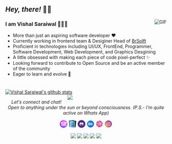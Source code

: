 ## *Hey, there!* 👋🏼

<img align="right" alt="GIF" src="https://media.giphy.com/media/LMcB8XospGZO8UQq87/giphy.gif" />

### **I am Vishal Saraiwal** 👩🏽‍💻 

- More than just an aspiring software developer ♥︎
- Currently working in frontend team & Desiginer Head of [BrSolft](http://brsoftsol.com/)
- Proficient in technologies including UI/UX, FrontEnd, Programmer, Software Development, Web Development, and Graphics Desgining
- A little obsessed with making each piece of code pixel-perfect ✨
- Looking forward to contribute to Open Source and be an active member of the community 
- Eager to learn and evolve 🌱

#

[![Vishal Saraiwal's github stats](https://github-readme-stats.vercel.app/api?username=kritriv&count_private=true&hide=prs,issues&show_icons=true&title_color=fff&icon_color=79ff97&text_color=9f9f9f&bg_color=151515)](https://github.com/AradhanaChhabra/github-readme-stats)
<a href="https://github.com/victorabarros?tab=repositories">
  <img align="right" width="310px" src="https://github-readme-stats.anuraghazra1.vercel.app/api/top-langs/?username=kritriv&count_private=true&layout=compact&hide=makefile,shell&hide_title=true&hide_border=true" />
</a>



<p align="center">
  <i>Let's connect and chat! Open to anything under the sun or beyond consciousness. (P.S.- I'm quite active on Whats App)</i>

  <p align="center">  
    <a href="https://kritriv.github.io/Profile-Vishal.Saraiwal/" alt="Portfolio"><img src="Logos/portfolio.png" ></a>
    <a href="https://kritriv.github.io/Resume-Vishal.Saraiwal/" alt="Resume"><img src="Logos/curriculum-vitae.png"></a>
    <a href="https://github.com/kritriv" alt="Github"><img src="Logos/github.png" ></a>
    <a href="https://www.behance.net/vishalsaraiwal" alt="Behance"><img src="Logos/behance.png"></a>
    <a href="https://dribbble.com/vishhsaraiwal" alt="Dribbble"><img src="Logos/dribbble.png"></a>
    <a href="https://www.instagram.com/vishal_saraiwal/" alt="Instagram"><img src="Logos/instagram.png"></a>
  </p>
  
  <p align="center">
    <a href="https://twitter.com/kritriv" alt="Twitter"><img src="https://img.shields.io/badge/Twitter-1DA1F2?style=for-the-badge&logo=twitter&logoColor=white"></a>     
    <a href="https://www.linkedin.com/in/vishal-saraiwal/" alt="Linkedin"><img src="https://img.shields.io/badge/LinkedIn-0077B5?style=for-the-badge&logo=linkedin&logoColor=white" ></a>
  <a href="https://dev.to/kritriv" alt="dev.to"><img src="https://img.shields.io/badge/dev.to-0A0A0A?style=for-the-badge&logo=devdotto&logoColor=white"></a>
  <a href="https://www.codechef.com/users/vishals6836" alt="Codechef"><img src="https://img.shields.io/badge/-CodeChef-5B4638?style=for-the-badge&logo=CodeChef&logoColor=white" ></a>
    <a href="mailto:vishalsaraiwal68@gmail.com" alt="Contact me"><img src="https://img.shields.io/badge/Gmail-D14836?style=for-the-badge&logo=gmail&logoColor=white"></a>
  </p>
 </p>
 


